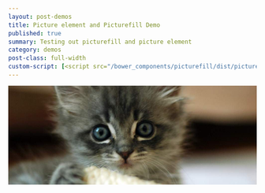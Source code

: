 ```yaml
---
layout: post-demos
title: Picture element and Picturefill Demo
published: true
summary: Testing out picturefill and picture element
category: demos
post-class: full-width
custom-script: [<script src="/bower_components/picturefill/dist/picturefill.min.js" async></script>]
---
```


<picture>
	<source media="(min-width: 1600px)" srcset="/images/picture-demo/1500.jpeg">
	<source media="(min-width: 1500px)" srcset="/images/picture-demo/1400.jpeg">
	<source media="(min-width: 1400px)" srcset="/images/picture-demo/1300.jpeg">
	<source media="(min-width: 1300px)" srcset="/images/picture-demo/1200.jpeg">
	<source media="(min-width: 1200px)" srcset="/images/picture-demo/1100.jpeg">
	<source media="(min-width: 1100px)" srcset="/images/picture-demo/1000.jpeg">
	<source media="(min-width: 1000px)" srcset="/images/picture-demo/900.jpeg">
	<source media="(min-width: 900px)" srcset="/images/picture-demo/800.jpeg">
	<source media="(min-width: 800px)" srcset="/images/picture-demo/700.jpeg">
	<source media="(min-width: 700px)" srcset="/images/picture-demo/600.jpeg">
	<source media="(min-width: 600px)" srcset="/images/picture-demo/500.jpeg">
	<source media="(min-width: 500px)" srcset="/images/picture-demo/400.jpeg">
	<img src="/images/picture-demo/fallback.jpeg" alt="fallback image">
</picture>